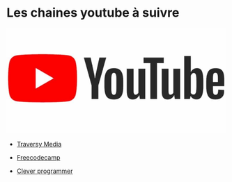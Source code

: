# Les chaines youtube à suivre 
![logoyoutube](../assets/logoyoutube.jpg)

- [Traversy Media](https://www.youtube.com/channel/UC29ju8bIPH5as8OGnQzwJyA?feature=subscribe-embed&sub_confirmation=1)

- [Freecodecamp](https://www.youtube.com/channel/UC8butISFwT-Wl7EV0hUK0BQ)

- [Clever programmer](https://www.youtube.com/channel/UCqrILQNl5Ed9Dz6CGMyvMTQ)

